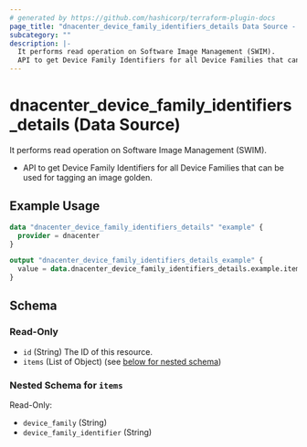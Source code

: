 ```yaml
---
# generated by https://github.com/hashicorp/terraform-plugin-docs
page_title: "dnacenter_device_family_identifiers_details Data Source - terraform-provider-dnacenter"
subcategory: ""
description: |-
  It performs read operation on Software Image Management (SWIM).
  API to get Device Family Identifiers for all Device Families that can be used for tagging an image golden.
---
```


# dnacenter_device_family_identifiers_details (Data Source)

It performs read operation on Software Image Management (SWIM).

- API to get Device Family Identifiers for all Device Families that can be used for tagging an image golden.

## Example Usage

```terraform
data "dnacenter_device_family_identifiers_details" "example" {
  provider = dnacenter
}

output "dnacenter_device_family_identifiers_details_example" {
  value = data.dnacenter_device_family_identifiers_details.example.items
}
```

<!-- schema generated by tfplugindocs -->
## Schema

### Read-Only

- `id` (String) The ID of this resource.
- `items` (List of Object) (see [below for nested schema](#nestedatt--items))

<a id="nestedatt--items"></a>
### Nested Schema for `items`

Read-Only:

- `device_family` (String)
- `device_family_identifier` (String)


